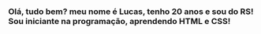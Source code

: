 ### Olá, tudo bem? meu nome é Lucas, tenho 20 anos e sou do RS! Sou iniciante na programação, aprendendo HTML e CSS!

